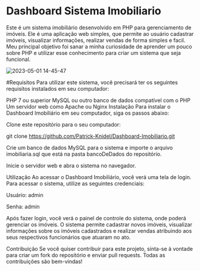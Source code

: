 # Dashboard Sistema Imobiliario

Este é um sistema imobiliário desenvolvido em PHP para gerenciamento de imóveis. Ele é uma aplicação web simples, que permite ao usuário cadastrar imóveis, visualizar informações, realizar vendas de forma simples e facil. Meu principal objetivo foi sanar a minha curiosidade de aprender um pouco sobre PHP e utilizar esse conhecimento para criar um sistema que seja funcional.


![2023-05-01 14-45-47](https://user-images.githubusercontent.com/94726621/235501336-3757e056-19f3-4398-97a2-443142f7fd87.gif)


#Requisitos
Para utilizar este sistema, você precisará ter os seguintes requisitos instalados em seu computador:

PHP 7 ou superior
MySQL ou outro banco de dados compatível com o PHP
Um servidor web como Apache ou Nginx
Instalação
Para instalar o Dashboard Imobiliário em seu computador, siga os passos abaixo:

Clone este repositório para o seu computador:

git clone https://github.com/Patrick-Knidel/Dashboard-Imobiliario.git

Crie um banco de dados MySQL para o sistema e importe o arquivo imobiliaria.sql que está na pasta bancoDeDados do repositório.

Inicie o servidor web e abra o sistema no navegador.

Utilização
Ao acessar o Dashboard Imobiliário, você verá uma tela de login. Para acessar o sistema, utilize as seguintes credenciais:

Usuário: admin


Senha: admin

Após fazer login, você verá o painel de controle do sistema, onde poderá gerenciar os imóveis. O sistema permite cadastrar novos imóveis, visualizar informações sobre os imóveis cadastrados e realizar vendas atribuindo aos seus respectivos funcionários que atuaram no ato.

Contribuição
Se você quiser contribuir para este projeto, sinta-se à vontade para criar um fork do repositório e enviar pull requests. Todas as contribuições são bem-vindas!
